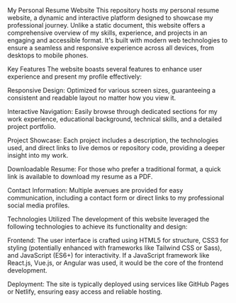 My Personal Resume Website
This repository hosts my personal resume website, a dynamic and interactive platform designed to showcase my professional journey. Unlike a static document, this website offers a comprehensive overview of my skills, experience, and projects in an engaging and accessible format. It's built with modern web technologies to ensure a seamless and responsive experience across all devices, from desktops to mobile phones.

Key Features
The website boasts several features to enhance user experience and present my profile effectively:

Responsive Design: Optimized for various screen sizes, guaranteeing a consistent and readable layout no matter how you view it.

Interactive Navigation: Easily browse through dedicated sections for my work experience, educational background, technical skills, and a detailed project portfolio.

Project Showcase: Each project includes a description, the technologies used, and direct links to live demos or repository code, providing a deeper insight into my work.

Downloadable Resume: For those who prefer a traditional format, a quick link is available to download my resume as a PDF.

Contact Information: Multiple avenues are provided for easy communication, including a contact form or direct links to my professional social media profiles.

Technologies Utilized
The development of this website leveraged the following technologies to achieve its functionality and design:

Frontend: The user interface is crafted using HTML5 for structure, CSS3 for styling (potentially enhanced with frameworks like Tailwind CSS or Sass), and JavaScript (ES6+) for interactivity. If a JavaScript framework like React.js, Vue.js, or Angular was used, it would be the core of the frontend development.

Deployment: The site is typically deployed using services like GitHub Pages or Netlify, ensuring easy access and reliable hosting.
